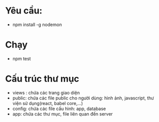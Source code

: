 # Yêu cầu:
- npm install -g nodemon

# Chạy
- npm test

# Cấu trúc thư mục
 - views : chứa các trang giao diện
 - public: chứa các file public cho người dùng: hình ảnh, javascript, thư viện sử dụng(react, babel core,...)
 - config: chứa các file cấu hình: app, database
 - app: chứa các thư mục, file liên quan đến server
